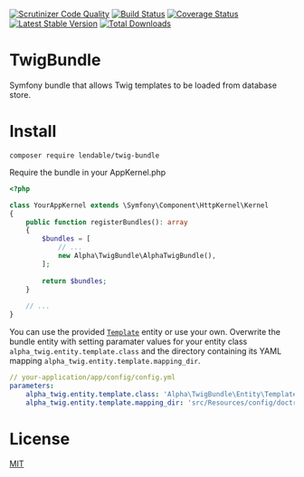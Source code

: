 [![Scrutinizer Code Quality](https://scrutinizer-ci.com/g/Lendable/TwigBundle/badges/quality-score.png)](https://scrutinizer-ci.com/g/Lendable/TwigBundle/?branch=master)
[![Build Status](https://api.travis-ci.org/Lendable/TwigBundle.svg?branch=master)](https://www.travis-ci.org/Lendable/TwigBundle)
[![Coverage Status](https://coveralls.io/repos/github/Lendable/TwigBundle/badge.svg?branch=master)](https://coveralls.io/github/Lendable/TwigBundle?branch=master)
[![Latest Stable Version](https://poser.pugx.org/lendable/twig-bundle/version)](https://packagist.org/packages/lendable/twig-bundle)
[![Total Downloads](https://poser.pugx.org/lendable/twig-bundle/downloads)](https://packagist.org/packages/lendable/twig-bundle)

TwigBundle
==========

Symfony bundle that allows Twig templates to be loaded from database store.

Install
===

`composer require lendable/twig-bundle`


Require the bundle in your AppKernel.php

```php
<?php

class YourAppKernel extends \Symfony\Component\HttpKernel\Kernel
{
    public function registerBundles(): array
    {
        $bundles = [
            // ...
            new Alpha\TwigBundle\AlphaTwigBundle(),
        ];
        
        return $bundles;
    }
    
    // ...
}
```
    
You can use the provided [`Template`](https://github.com/Lendable/TwigBundle/blob/master/src/Entity/Template.php) entity or use your own. Overwrite the bundle entity with setting paramater values for your entity class  `alpha_twig.entity.template.class` and the directory containing its YAML mapping `alpha_twig.entity.template.mapping_dir`.

```yml
// your-application/app/config/config.yml
parameters:
    alpha_twig.entity.template.class: 'Alpha\TwigBundle\Entity\Template'
    alpha_twig.entity.template.mapping_dir: 'src/Resources/config/doctrine'
```

License
===
[MIT](https://opensource.org/licenses/MIT)
